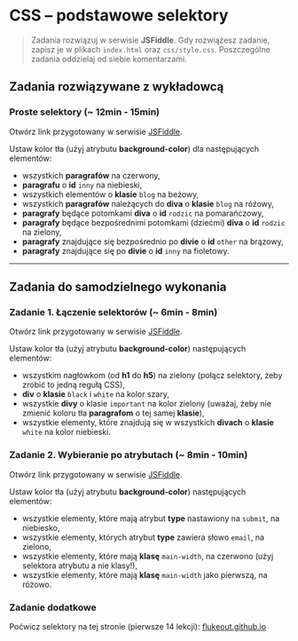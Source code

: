 # CSS &ndash; podstawowe selektory

> Zadania rozwiązuj w serwisie **JSFiddle**. Gdy rozwiążesz zadanie, zapisz je w plikach ```index.html``` oraz ```css/style.css```. Poszczególne zadania oddzielaj od siebie komentarzami.

## Zadania rozwiązywane z wykładowcą

###  Proste selektory (~ 12min - 15min)  
Otwórz link przygotowany w serwisie  [JSFiddle](http://jsfiddle.net/CodersLab/qtba6fkg).

Ustaw kolor tła (użyj atrybutu **background-color**) dla następujących elementów:

* wszystkich **paragrafów** na czerwony,
* **paragrafu** o **id** ```inny``` na niebieski,
* wszystkich elementów o **klasie** ```blog``` na beżowy,
* wszystkich **paragrafów** należących do **diva** o **klasie** ```blog``` na różowy,
* **paragrafy** będące potomkami **diva** o **id** ```rodzic``` na pomarańczowy,
* **paragrafy** będące bezpośrednimi potomkami (dziećmi) **diva** o **id** ```rodzic``` na zielony,
* **paragrafy** znajdujące się bezpośrednio po **divie** o **id** ```other``` na brązowy,
* **paragrafy** znajdujące się po **divie** o **id** ```inny``` na fioletowy.

-------------------------------------------------------------------------------

## Zadania do samodzielnego wykonania

### Zadanie 1. Łączenie selektorów (~ 6min - 8min)
Otwórz link przygotowany w serwisie  [JSFiddle](http://jsfiddle.net/CodersLab/7pr6qk93/).

Ustaw kolor tła (użyj atrybutu **background-color**) następujących elementów:

* wszystkim nagłówkom (od **h1** do **h5**) na zielony (połącz selektory, żeby zrobić to jedną regułą CSS),
* **div** o **klasie** ```black``` i ```white``` na kolor szary,
* wszystkie **divy** o klasie ```important``` na kolor zielony (uważaj, żeby nie zmienić koloru tła **paragrafom** o tej samej **klasie**),
* wszystkie elementy, które znajdują się w wszystkich **divach** o **klasie** ```white``` na kolor niebieski.

### Zadanie 2. Wybieranie po atrybutach (~ 8min - 10min)
Otwórz link przygotowany w serwisie  [JSFiddle](http://JSFiddle.net/CodersLab/41Lk25nh/).

Ustaw kolor tła (użyj atrybutu **background-color**) następujących elementów:

* wszystkie elementy, które mają atrybut **type** nastawiony na ```submit```, na niebiesko,
* wszystkie elementy, których atrybut **type** zawiera słowo ```email```, na zielono,
* wszystkie elementy, które mają **klasę**  ```main-width```, na czerwono (użyj selektora atrybutu a nie klasy!),
* wszystkie elementy, które mają **klasę**  ```main-width``` jako pierwszą, na różowo.

### Zadanie dodatkowe  
Poćwicz selektory na tej stronie (pierwsze 14 lekcji):
[flukeout.github.io](http://flukeout.github.io/ )
